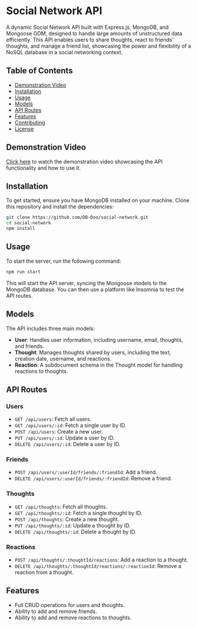 # Social Network API

A dynamic Social Network API built with Express.js, MongoDB, and Mongoose ODM, designed to handle large amounts of unstructured data efficiently. This API enables users to share thoughts, react to friends' thoughts, and manage a friend list, showcasing the power and flexibility of a NoSQL database in a social networking context.

## Table of Contents

- [Demonstration Video](#demonstration-video)
- [Installation](#installation)
- [Usage](#usage)
- [Models](#models)
- [API Routes](#api-routes)
- [Features](#features)
- [Contributing](#contributing)
- [License](#license)

## Demonstration Video

[Click here](#) to watch the demonstration video showcasing the API functionality and how to use it.

## Installation

To get started, ensure you have MongoDB installed on your machine. Clone this repository and install the dependencies:

```bash
git clone https://github.com/DB-Doo/social-network.git
cd social-network
npm install
```

## Usage

To start the server, run the following command:

```bash
npm run start
```

This will start the API server, syncing the Mongoose models to the MongoDB database. You can then use a platform like Insomnia to test the API routes.

## Models

The API includes three main models:

- **User**: Handles user information, including username, email, thoughts, and friends.
- **Thought**: Manages thoughts shared by users, including the text, creation date, username, and reactions.
- **Reaction**: A subdocument schema in the Thought model for handling reactions to thoughts.

## API Routes

### Users

- `GET /api/users`: Fetch all users.
- `GET /api/users/:id`: Fetch a single user by ID.
- `POST /api/users`: Create a new user.
- `PUT /api/users/:id`: Update a user by ID.
- `DELETE /api/users/:id`: Delete a user by ID.

### Friends

- `POST /api/users/:userId/friends/:friendId`: Add a friend.
- `DELETE /api/users/:userId/friends/:friendId`: Remove a friend.

### Thoughts

- `GET /api/thoughts`: Fetch all thoughts.
- `GET /api/thoughts/:id`: Fetch a single thought by ID.
- `POST /api/thoughts`: Create a new thought.
- `PUT /api/thoughts/:id`: Update a thought by ID.
- `DELETE /api/thoughts/:id`: Delete a thought by ID.

### Reactions

- `POST /api/thoughts/:thoughtId/reactions`: Add a reaction to a thought.
- `DELETE /api/thoughts/:thoughtId/reactions/:reactionId`: Remove a reaction from a thought.

## Features

- Full CRUD operations for users and thoughts.
- Ability to add and remove friends.
- Ability to add and remove reactions to thoughts.

